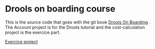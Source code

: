 # Drools on boarding course

This is the source code that goes with the git book [Drools On Boarding](https://nheron.gitbooks.io/droolsonboarding/content/) .
The Account project is for the Drools tutorial and the cost-calculation project is the exercice part.



[Exercice project ](cost-calculation/README.md)